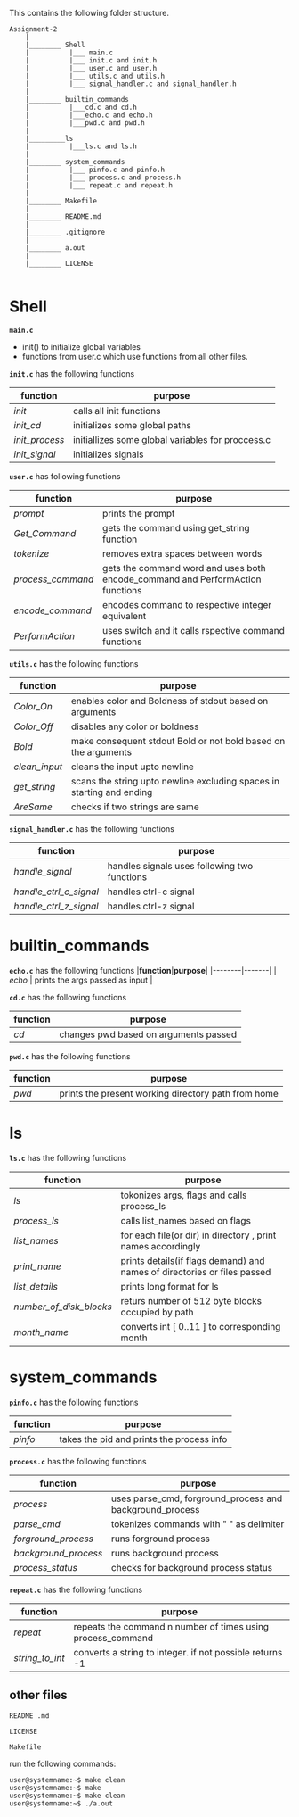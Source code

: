This contains the following folder structure.

```
Assignment-2
    |
    |________ Shell
    |          |___ main.c
    |          |___ init.c and init.h
    |          |___ user.c and user.h
    |          |___ utils.c and utils.h
    |          |___ signal_handler.c and signal_handler.h
    |
    |________ builtin_commands
    |          |___cd.c and cd.h
    |          |___echo.c and echo.h
    |          |___pwd.c and pwd.h
    |
    |_________ls
    |          |___ls.c and ls.h
    |
    |________ system_commands
    |          |___ pinfo.c and pinfo.h
    |          |___ process.c and process.h
    |          |___ repeat.c and repeat.h
    |
    |________ Makefile
    |
    |________ README.md
    |
    |________ .gitignore
    |
    |________ a.out
    |
    |________ LICENSE


```

# Shell

**`main.c`** 

- init() to initialize global variables 
- functions from user.c which use functions from all other files.

**`init.c`** has the following functions

|**function**|**purpose**|
|--------|-------|
| *init* | calls all init functions | 
| *init_cd* | initializes some global paths |
| *init_process* | initiallizes some global variables for proccess.c |
| *init_signal*|  initializes signals|

**`user.c`** has following functions

|**function**|**purpose**|
|--------|-------|
| *prompt* | prints the prompt |
| *Get_Command* | gets the command using get_string function|
| *tokenize* | removes extra spaces between words |
| *process_command* | gets the command word and uses both encode_command and PerformAction functions |
| *encode_command* | encodes command to respective integer equivalent|
| *PerformAction* | uses switch and it calls rspective command functions  |


**`utils.c`** has the following functions

|**function**|**purpose**|
|--------|-------|
| *Color_On* | enables color and Boldness of stdout based on arguments  |
| *Color_Off* | disables any color or boldness |
| *Bold* |  make consequent stdout Bold or not bold based on the arguments | 
| *clean_input* | cleans the input upto newline |
| *get_string* | scans the string upto newline excluding spaces in starting and ending |
| *AreSame* | checks if two strings are same |


**`signal_handler.c`** has the following functions

|**function**|**purpose**|
|--------|-------|
| *handle_signal* | handles signals uses following two functions |
| *handle_ctrl_c_signal* | handles ctrl-c signal |
| *handle_ctrl_z_signal* | handles ctrl-z signal |

# builtin_commands

**`echo.c`** has the following functions
|**function**|**purpose**|
|--------|-------|
| *echo* | prints the args passed as input |


**`cd.c`** has the following functions

|**function**|**purpose**|
|--------|-------|
| *cd* | changes pwd based on arguments passed |


**`pwd.c`** has the following functions

|**function**|**purpose**|
|--------|-------|
| *pwd* | prints the present working directory path from home |


# ls

**`ls.c`** has the following functions

|**function**|**purpose**|
|--------|------- |
| *ls* | tokonizes args, flags and calls process_ls |
| *process_ls* | calls list_names based on flags |
| *list_names* | for each file(or dir) in directory , print names accordingly |
| *print_name* | prints details(if flags demand) and names of directories or files passed |
| *list_details* | prints long format for ls |
| *number_of_disk_blocks* | returs number of 512 byte blocks occupied by path|
| *month_name* | converts int [ 0..11 ] to corresponding month |


# system_commands

**`pinfo.c`** has the following functions

|**function**|**purpose**|
|--------|------- |
| *pinfo* | takes the pid and prints the process info |


**`process.c`** has the following functions

|**function**|**purpose**|
|--------|------- |
| *process* | uses parse_cmd, forground_process and background_process |
| *parse_cmd* | tokenizes commands with " " as delimiter |
| *forground_process* | runs forground process |
| *background_process* | runs background process |
| *process_status* | checks for background process status |


**`repeat.c`** has the following functions

|**function**|**purpose**|
|--------|------- |
| *repeat* |repeats the command n number of times using process_command |
| *string_to_int* |converts a string to integer. if not possible returns -1|


## other files

`README .md`

`LICENSE`

`Makefile`

run the following commands:

```
user@systemname:~$ make clean
user@systemname:~$ make 
user@systemname:~$ make clean
user@systemname:~$ ./a.out
```
